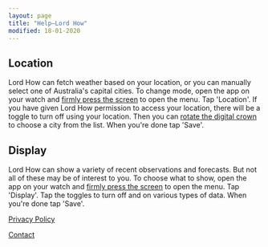 ```yaml
---
layout: page
title: "Help—Lord How"
modified: 18-01-2020
---
```


## Location

Lord How can fetch weather based on your location, or you can manually select one of Australia's capital cities. To change mode, open the app on your watch and [firmly press the screen](https://support.apple.com/en-au/HT205552) to open the menu. Tap 'Location'. If you have given Lord How permission to access your location, there will be a toggle to turn off using your location. Then you can [rotate the digital crown](https://support.apple.com/en-au/HT205552) to choose a city from the list. When you're done tap 'Save'.

## Display

Lord How can show a variety of recent observations and forecasts. But not all of these may be of interest to you. To choose what to show, open the app on your watch and [firmly press the screen](https://support.apple.com/en-au/HT205552) to open the menu. Tap 'Display'. Tap the toggles to turn off and on various types of data. When you're done tap 'Save'.

[Privacy Policy](/lord-how/privacy)

[Contact](/lord-how/contact)

